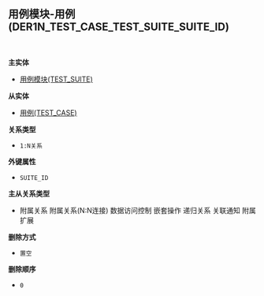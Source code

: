 ## 用例模块-用例(DER1N_TEST_CASE_TEST_SUITE_SUITE_ID) <!-- {docsify-ignore-all} -->



<br>
<p class="panel-title"><b>主实体</b></p>

* [用例模块(TEST_SUITE)](module/TestMgmt/Test_suite)

<p class="panel-title"><b>从实体</b></p>

* [用例(TEST_CASE)](module/TestMgmt/Test_case)

<p class="panel-title"><b>关系类型</b></p>

* `1:N关系`

<p class="panel-title"><b>外键属性</b></p>

* `SUITE_ID`

<p class="panel-title"><b>主从关系类型</b></p>

* <i class="fa fa-square"/></i> 附属关系 <i class="fa fa-square"/></i> 附属关系(N:N连接) <i class="fa fa-square"/></i> 数据访问控制 <i class="fa fa-square"/></i> 嵌套操作 <i class="fa fa-square"/></i> 递归关系 <i class="fa fa-square"/></i> 关联通知 <i class="fa fa-square"/></i> 附属扩展

<p class="panel-title"><b>删除方式</b></p>

* `置空`

<p class="panel-title"><b>删除顺序</b></p>

* `0`
